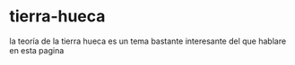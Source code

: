 # tierra-hueca
la teoría de la tierra hueca es un tema bastante interesante del que hablare en esta pagina

